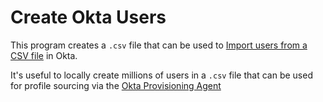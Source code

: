 # Create Okta Users

This program creates a `.csv` file that can be used to [Import users from a CSV file](https://help.okta.com/en/prod/Content/Topics/users-groups-profiles/usgp-import-users-csv.htm) in Okta.

It's useful to locally create millions of users in a `.csv` file that can be used for profile sourcing via the [Okta Provisioning Agent](https://help.okta.com/en/prod/Content/Topics/Provisioning/opp/OPP-install-agent.htm)